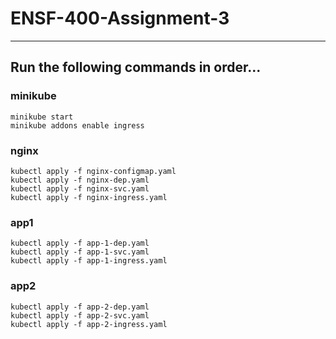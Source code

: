 # ENSF-400-Assignment-3
---

## Run the following commands in order...

### minikube
```
minikube start
minikube addons enable ingress
```

### nginx
```
kubectl apply -f nginx-configmap.yaml
kubectl apply -f nginx-dep.yaml
kubectl apply -f nginx-svc.yaml
kubectl apply -f nginx-ingress.yaml
```

### app1
```
kubectl apply -f app-1-dep.yaml
kubectl apply -f app-1-svc.yaml
kubectl apply -f app-1-ingress.yaml
```

### app2
```
kubectl apply -f app-2-dep.yaml
kubectl apply -f app-2-svc.yaml
kubectl apply -f app-2-ingress.yaml
```